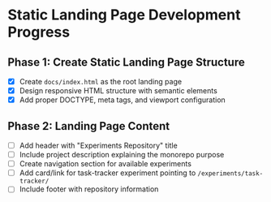 # Static Landing Page Development Progress

## Phase 1: Create Static Landing Page Structure
- [x] Create `docs/index.html` as the root landing page
- [x] Design responsive HTML structure with semantic elements
- [x] Add proper DOCTYPE, meta tags, and viewport configuration

## Phase 2: Landing Page Content
- [ ] Add header with "Experiments Repository" title
- [ ] Include project description explaining the monorepo purpose
- [ ] Create navigation section for available experiments
- [ ] Add card/link for task-tracker experiment pointing to `/experiments/task-tracker/`
- [ ] Include footer with repository information
